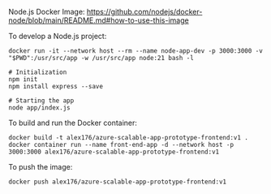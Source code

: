 Node.js Docker Image: https://github.com/nodejs/docker-node/blob/main/README.md#how-to-use-this-image

To develop a Node.js project:
```
docker run -it --network host --rm --name node-app-dev -p 3000:3000 -v "$PWD":/usr/src/app -w /usr/src/app node:21 bash -l

# Initialization
npm init
npm install express --save

# Starting the app
node app/index.js
```



To build and run the Docker container:
```
docker build -t alex176/azure-scalable-app-prototype-frontend:v1 .
docker container run --name front-end-app -d --network host -p 3000:3000 alex176/azure-scalable-app-prototype-frontend:v1
```

To push the image:
```
docker push alex176/azure-scalable-app-prototype-frontend:v1
```


